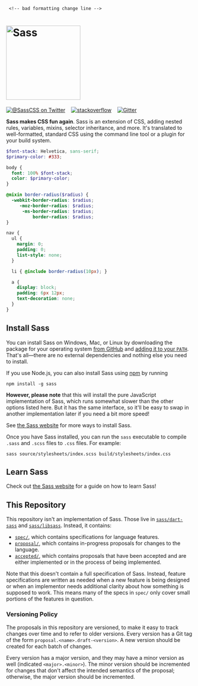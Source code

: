      <!-- bad formatting change line -->

<h1><img width="200px" alt="Sass" src="https://rawgit.com/sass/sass-site/main/source/assets/img/logos/logo.svg" /></h1>

[![@SassCSS on Twitter](https://img.shields.io/twitter/follow/SassCSS?label=%40SassCSS&style=social)](https://twitter.com/SassCSS)
&nbsp;&nbsp;
[![stackoverflow](https://img.shields.io/stackexchange/stackoverflow/t/sass?label=Sass%20questions&logo=stackoverflow&style=social)](https://stackoverflow.com/questions/tagged/sass)
&nbsp;&nbsp;
[![Gitter](https://img.shields.io/gitter/room/sass/sass?label=chat&logo=gitter&style=social)](https://gitter.im/sass/sass?utm_source=badge&utm_medium=badge&utm_campaign=pr-badge)

**Sass makes CSS fun again**. Sass is an extension of CSS, adding nested rules,
variables, mixins, selector inheritance, and more. It's translated to
well-formatted, standard CSS using the command line tool or a plugin for your
build system.

```scss
$font-stack: Helvetica, sans-serif;
$primary-color: #333;

body {
  font: 100% $font-stack;
  color: $primary-color;
}

@mixin border-radius($radius) {
  -webkit-border-radius: $radius;
     -moz-border-radius: $radius;
      -ms-border-radius: $radius;
          border-radius: $radius;
}

nav {
  ul {
    margin: 0;
    padding: 0;
    list-style: none;
  }

  li { @include border-radius(10px); }

  a {
    display: block;
    padding: 6px 12px;
    text-decoration: none;
  }
}
```

## Install Sass

You can install Sass on Windows, Mac, or Linux by downloading the package for
your operating system [from GitHub][] and [adding it to your `PATH`][PATH].
That's all—there are no external dependencies and nothing else you need to
install.

[from GitHub]: https://github.com/sass/dart-sass/releases
[PATH]: https://katiek2.github.io/path-doc/

If you use Node.js, you can also install Sass using [npm][] by running

[npm]: https://www.npmjs.com/

```
npm install -g sass
```

**However, please note** that this will install the pure JavaScript
implementation of Sass, which runs somewhat slower than the other options listed
here. But it has the same interface, so it'll be easy to swap in another
implementation later if you need a bit more speed!

See [the Sass website](https://sass-lang.com/install) for more ways to install
Sass.

Once you have Sass installed, you can run the `sass` executable to compile
`.sass` and `.scss` files to `.css` files. For example:

```
sass source/stylesheets/index.scss build/stylesheets/index.css
```

## Learn Sass

Check out [the Sass website](https://sass-lang.com/guide) for a guide on how to
learn Sass!

## This Repository

This repository isn't an implementation of Sass. Those live in
[`sass/dart-sass`][] and [`sass/libsass`][]. Instead, it contains:

[`sass/dart-sass`]: https://github.com/sass/dart-sass
[`sass/libsass`]: https://github.com/sass/libsass

* [`spec/`][], which contains specifications for language features.
* [`proposal/`][], which contains in-progress proposals for changes to the
  language.
* [`accepted/`][], which contains proposals that have been accepted and are
  either implemented or in the process of being implemented.

[`spec/`]: https://github.com/sass/sass/tree/main/spec
[`proposal/`]: https://github.com/sass/sass/tree/main/proposal
[`accepted/`]: https://github.com/sass/sass/tree/main/accepted

Note that this doesn't contain a full specification of Sass. Instead, feature
specifications are written as needed when a new feature is being designed or
when an implementor needs additional clarity about how something is supposed to
work. This means many of the specs in `spec/` only cover small portions of the
features in question.

### Versioning Policy

The proposals in this repository are versioned, to make it easy to track changes
over time and to refer to older versions. Every version has a Git tag of the
form `proposal.<name>.draft-<version>`. A new version should be created for each
batch of changes.

Every version has a major version, and they may have a minor version as well
(indicated `<major>.<minor>`). The minor version should be incremented for
changes that don't affect the intended semantics of the proposal; otherwise, the
major version should be incremented.
